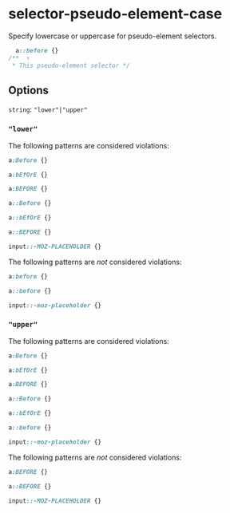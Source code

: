 # selector-pseudo-element-case

Specify lowercase or uppercase for pseudo-element selectors.

```css
  a::before {}
/**  ↑
 * This pseudo-element selector */
```

## Options

`string`: `"lower"|"upper"`

### `"lower"`

The following patterns are considered violations:

```css
a:Before {}
```

```css
a:bEfOrE {}
```

```css
a:BEFORE {}
```

```css
a::Before {}
```

```css
a::bEfOrE {}
```

```css
a::BEFORE {}
```

```css
input::-MOZ-PLACEHOLDER {}
```

The following patterns are *not* considered violations:

```css
a:before {}
```

```css
a::before {}
```

```css
input::-moz-placeholder {}
```

### `"upper"`

The following patterns are considered violations:

```css
a:Before {}
```

```css
a:bEfOrE {}
```

```css
a:BEFORE {}
```

```css
a::Before {}
```

```css
a::bEfOrE {}
```

```css
a::before {}
```

```css
input::-moz-placeholder {}
```

The following patterns are *not* considered violations:

```css
a:BEFORE {}
```

```css
a::BEFORE {}
```

```css
input::-MOZ-PLACEHOLDER {}
```
